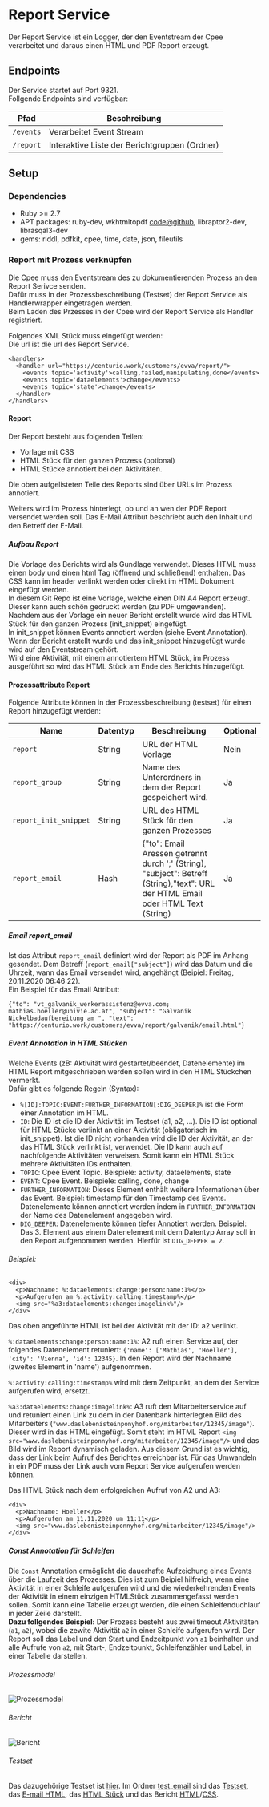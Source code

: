 # Report Service
Der Report Service ist ein Logger, der den Eventstream der Cpee verarbeitet und daraus einen HTML und PDF Report erzeugt.

## Endpoints 
Der Service startet auf Port 9321.  
Follgende Endpoints sind verfügbar:


| Pfad       | Beschreibung                                  |
| --------   | --------                                      |
| `/events`  | Verarbeitet Event Stream                      |
| `/report`  | Interaktive Liste der Berichtgruppen (Ordner) |


## Setup
### Dependencies
- Ruby >= 2.7
- APT packages: ruby-dev, wkhtmltopdf [code@github](https://github.com/wkhtmltopdf/wkhtmltopdf), libraptor2-dev, librasqal3-dev
- gems: riddl, pdfkit, cpee, time, date, json, fileutils

### Report mit Prozess verknüpfen
Die Cpee muss den Eventstream des zu dokumentierenden Prozess an den Report Serivce senden.  
Dafür muss in der Prozessbeschreibung (Testset) der Report Service als Handlerwrapper eingetragen werden.  
Beim Laden des Przesses in der Cpee wird der Report Service als Handler registriert.  

Folgendes XML Stück muss eingefügt werden:  
Die url ist die url des Report Service.  
```
<handlers>
  <handler url="https://centurio.work/customers/evva/report/">
    <events topic='activity'>calling,failed,manipulating,done</events>
    <events topic='dataelements'>change</events>
    <events topic='state'>change</events>
  </handler>
</handlers>
```
#### Report
Der Report besteht aus folgenden Teilen:
- Vorlage mit CSS
- HTML Stück für den ganzen Prozess (optional)
- HTML Stücke annotiert bei den Aktivitäten.

Die oben aufgelisteten Teile des Reports sind über URLs im Prozess annotiert.

Weiters wird im Prozess hinterlegt, ob und an wen der PDF Report versendet werden soll. Das E-Mail Attribut beschriebt auch den Inhalt und den Betreff der E-Mail.

##### Aufbau Report
Die Vorlage des Berichts wird als Gundlage verwendet. Dieses HTML muss einen body und einen html Tag (öffnend und schließend) enthalten. Das CSS kann im header verlinkt werden oder direkt im HTML Dokument eingefügt werden.   
In diesem Git Repo ist eine Vorlage, welche einen DIN A4 Report erzeugt. Dieser kann auch schön gedruckt werden (zu PDF umgewanden).  
Nachdem aus der Vorlage ein neuer Bericht erstellt wurde wird das HTML Stück für den ganzen Prozess (init_snippet) eingefügt.  
In init_snippet können Events annotiert werden (siehe Event Annotation). Wenn der Bericht erstellt wurde und das init_snippet hinzugefügt wurde wird auf den Eventstream gehört.  
Wird eine Aktivität, mit einem annotiertem HTML Stück, im Prozess ausgeführt so wird das HTML Stück am Ende des Berichts hinzugefügt.  

#### Prozessattribute Report
Folgende Attribute können in der Prozessbeschreibung (testset) für einen Report hinzugefügt werden:


| Name     | Datentyp | Beschreibung | Optional |
| -------- | -------- | -------- |-------- |
|`report`             |String     |URL der HTML Vorlage                                       |Nein    |
|`report_group`       |String     |Name des Unterordners in dem der Report gespeichert wird.  |Ja      |
|`report_init_snippet`|String     |URL des HTML Stück für den ganzen Prozesses                |Ja      |
|`report_email`       |Hash       |{"to": Email Aressen getrennt durch ';' (String), "subject": Betreff (String),"text": URL der HTML Email oder HTML Text (String) |Ja      |

##### Email report_email
Ist das Attribut `report_email` definiert wird der Report als PDF im Anhang gesendet. Dem Betreff  (`report_email["subject"]`) wird das Datum und die Uhrzeit, wann das Email versendet wird, angehängt (Beipiel: Freitag, 20.11.2020 06:46:22).  
Ein Beispiel für das Email Attribut:
```
{"to": "vt_galvanik_werkerassistenz@evva.com; mathias.hoeller@univie.ac.at", "subject": "Galvanik Nickelbadaufbereitung am ", "text": "https://centurio.work/customers/evva/report/galvanik/email.html"}
```

##### Event Annotation in HTML Stücken

Welche Events (zB: Aktivität wird gestartet/beendet, Datenelemente) im HTML Report mitgeschrieben werden sollen wird in den HTML Stückchen vermerkt.  
Dafür gibt es folgende Regeln (Syntax):
- `%[ID]:TOPIC:EVENT:FURTHER_INFORMATION[:DIG_DEEPER]%` ist die Form einer Annotation im HTML. 
- `ID`: Die ID ist die ID der Aktivität im Testset (a1, a2, ...). Die ID ist optional für HTML Stücke verlinkt an einer Aktivität (obligatorisch im init_snippet). Ist die ID nicht vorhanden wird die ID der Aktivität, an der das HTML Stück verlinkt ist, verwendet. Die ID kann auch auf nachfolgende Aktivitäten verweisen. Somit kann ein HTML Stück mehrere Aktivitäten IDs enthalten. 
- `TOPIC`: Cpee Event Topic. Beispiele: activity, dataelements, state
- `EVENT`: Cpee Event. Beispiele: calling, done, change
- `FURTHER_INFORMATION`: Dieses Element enthält weitere Informationen über das Event. Beispiel: timestamp für den Timestamp des Events. Datenelemente können annotiert werden indem in `FURTHER_INFORMATION` der Name des Datenelement angegeben wird. 
- `DIG_DEEPER`: Datenelemente können tiefer Annotiert werden. Beispiel: Das 3. Element aus einem Datenelement mit dem Datentyp Array soll in den Report aufgenommen werden. Hierfür ist `DIG_DEEPER = 2`.  

###### Beispiel:
```
<div>
  <p>Nachname: %:dataelements:change:person:name:1%</p>
  <p>Aufgerufen am %:activity:calling:timestamp%</p>
  <img src="%a3:dataelements:change:imagelink%"/>
</div>
```
Das oben angeführte HTML ist bei der Aktivität mit der ID: a2 verlinkt.

`%:dataelements:change:person:name:1%`: A2 ruft einen Service auf, der folgendes Datenelement retuniert: `{'name': ['Mathias', 'Hoeller'], 'city': 'Vienna', 'id': 12345}`. In den Report wird der Nachname (zweites Element in 'name') aufgenommen.  

`%:activity:calling:timestamp%` wird mit dem Zeitpunkt, an dem der Service aufgerufen wird, ersetzt.

`%a3:dataelements:change:imagelink%`: A3 ruft den Mitarbeiterservice auf und retuniert einen Link zu dem in der Datenbank hinterlegten Bild des Mitarbeiters (`"www.daslebenisteinponyhof.org/mitarbeiter/12345/image"`). Dieser wird in das HTML eingefügt. Somit steht im HTML Report `<img src="www.daslebenisteinponnyhof.org/mitarbeiter/12345/image"/>` und das Bild wird im Report dynamisch geladen. Aus diesem Grund ist es wichtig, dass der Link beim Aufruf des Berichtes erreichbar ist. Für das Umwandeln in ein PDF muss der Link auch vom Report Service aufgerufen werden können.

Das HTML Stück nach dem erfolgreichen Aufruf von A2 und A3:
```
<div>
  <p>Nachname: Hoeller</p>
  <p>Aufgerufen am 11.11.2020 um 11:11</p>
  <img src="www.daslebenisteinponnyhof.org/mitarbeiter/12345/image"/>
</div>
```


##### Const Annotation für Schleifen 
Die `Const` Annotation ermöglicht die dauerhafte Aufzeichung eines Events über die Laufzeit des Prozesses. Dies ist zum Beipiel hilfreich, wenn eine Aktivität in einer Schleife aufgerufen wird und die wiederkehrenden Events der Aktivität in einem einzigen HTMLStück zusammengefasst werden sollen. Somit kann eine Tabelle erzeugt werden, die einen Schleifenduchlauf in jeder Zeile darstellt.  
**Dazu follgendes Beispiel:**
Der Prozess besteht aus zwei timeout Aktivitäten (`a1`, `a2`), wobei die zewite Aktivität `a2` in einer Schleife aufgerufen wird. Der Report soll das Label und den Start und Endzeitpunkt von `a1` beinhalten und alle Aufrufe von `a2`, mit Start-, Endzeitpunkt, Schleifenzähler und Label, in einer Tabelle darstellen.  
###### Prozessmodel
![Prozessmodel](./email_test/img/test_process.png)
###### Bericht
![Bericht](./email_test/img/report_pdf.png)
###### Testset
Das dazugehörige Testset ist [hier](./email_test/test_email_report.xml). Im Ordner [test_email](./email_test/) sind das [Testset](./email_test/test_email_report.xml), das [E-mail HTML](./email_test/email.html), das [HTML Stück](./email_test/timeout.html) und das Bericht [HTML](./email_test/report.html)/[CSS](./email_test/report.css).
